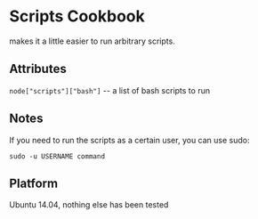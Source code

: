# Scripts Cookbook

makes it a little easier to run arbitrary scripts.


## Attributes

`node["scripts"]["bash"]` -- a list of bash scripts to run


## Notes

If you need to run the scripts as a certain user, you can use sudo:

    sudo -u USERNAME command


## Platform

Ubuntu 14.04, nothing else has been tested

